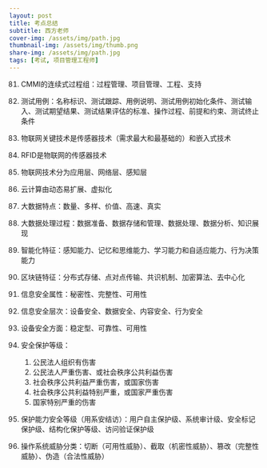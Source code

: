 ```yaml
---
layout: post
title: 考点总结
subtitle: 西方老师
cover-img: /assets/img/path.jpg
thumbnail-img: /assets/img/thumb.png
share-img: /assets/img/path.jpg
tags: [考试, 项目管理工程师]
---
```


81. CMMI的连续式过程组：过程管理、项目管理、工程、支持

82. 测试用例：名称标识、测试跟踪、用例说明、测试用例初始化条件、测试输入、测试期望结果、测试结果评估的标准、操作过程、前提和约束、测试终止条件

98. 物联网关键技术是传感器技术（需求最大和最基础的）和嵌入式技术

99. RFID是物联网的传感器技术

101. 物联网技术分为应用层、网络层、感知层

107. 云计算由动态易扩展、虚拟化

112. 大数据特点：数量、多样、价值、高速、真实

113. 大数据处理过程：数据准备、数据存储和管理、数据处理、数据分析、知识展现

121. 智能化特征：感知能力、记忆和思维能力、学习能力和自适应能力、行为决策能力

122. 区块链特征：分布式存储、点对点传输、共识机制、加密算法、去中心化

125. 信息安全属性：秘密性、完整性、可用性

126. 信息安全层次：设备安全、数据安全、内容安全、行为安全

128. 设备安全方面：稳定型、可靠性、可用性

129. 安全保护等级：
     1. 公民法人组织有伤害
     2. 公民法人严重伤害、或社会秩序公共利益伤害
     3. 社会秩序公共利益严重伤害，或国家伤害
     4. 社会秩序公共利益特别严重，或国家严重伤害
     5. 国家特别严重的伤害

130. 保护能力安全等级（用系安结访）：用户自主保护级、系统审计级、安全标记保护级、结构化保护等级、访问验证保护级

150.  操作系统威胁分类：切断（可用性威胁）、截取（机密性威胁）、篡改（完整性威胁）、伪造（合法性威胁）
